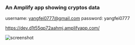 ### An Amplify app showing cryptos data

username: yangfei0777@gmail.com
password: yangfei0777

https://dev.d1t55qp72aahmj.amplifyapp.com/

![screenshot](https://sssound1.github.io/static/d2a0029c16b5c3508f70478b430fc5d4/fd329/screenshot.jpg)
